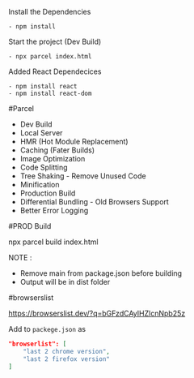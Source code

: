 Install the Dependencies

    - npm install

Start the project (Dev Build)

    - npx parcel index.html

Added React Dependecices

    - npm install react
    - npm install react-dom

#Parcel

- Dev Build
- Local Server
- HMR (Hot Module Replacement)
- Caching (Fater Builds)
- Image Optimization
- Code Splitting
- Tree Shaking - Remove Unused Code
- Minification
- Production Build
- Differential Bundling - Old Browsers Support
- Better Error Logging

#PROD Build

npx parcel build index.html

NOTE :

- Remove main from package.json before building
- Output will be in dist folder

#browserslist

https://browserslist.dev/?q=bGFzdCAyIHZlcnNpb25z

Add to `packege.json` as

```json
"browserlist": [
    "last 2 chrome version",
    "last 2 firefox version"
]
```
